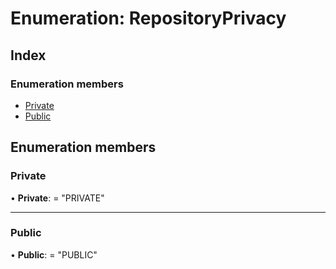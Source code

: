 
# Enumeration: RepositoryPrivacy

## Index

### Enumeration members

* [Private](repositoryprivacy.md#private)
* [Public](repositoryprivacy.md#public)

## Enumeration members

###  Private

• **Private**: = "PRIVATE"

___

###  Public

• **Public**: = "PUBLIC"
